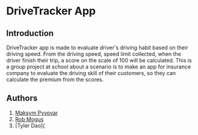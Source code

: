 # DriveTracker App
## Introduction
DriveTracker app is made to evaluate driver's driving habit based on their driving speed. From the driving speed, speed limit collected, when the driver finish their trip, a score on the scale of 100 will be calculated. This is a group project at school about a scenario is to make an app for insurance company to evaluate the driving skill of their customers, so they can calculate the premium from the scores.

## Authors
1. [Maksym Pyvovar](https://github.com/MaksPyvo)
2. [Rob Mogus](https://github.com/ROB-MOGUS)
3. [Tyler Dao](
